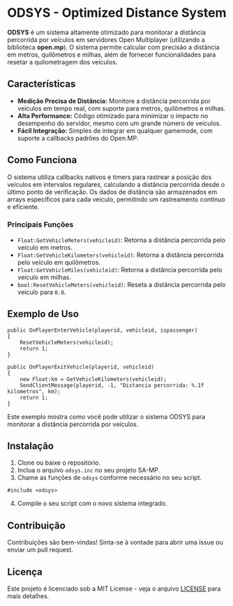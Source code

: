 # **ODSYS - Optimized Distance System**

**ODSYS** é um sistema altamente otimizado para monitorar a distância percorrida por veículos em servidores Open Multiplayer (utilizando a biblioteca **open.mp**). O sistema permite calcular com precisão a distância em metros, quilômetros e milhas, além de fornecer funcionalidades para resetar a quilometragem dos veículos.

## **Características**

- **Medição Precisa de Distância:** Monitore a distância percorrida por veículos em tempo real, com suporte para metros, quilômetros e milhas.
- **Alta Performance:** Código otimizado para minimizar o impacto no desempenho do servidor, mesmo com um grande número de veículos.
- **Fácil Integração:** Simples de integrar em qualquer gamemode, com suporte a callbacks padrões do Open.MP.

## **Como Funciona**

O sistema utiliza callbacks nativos e timers para rastrear a posição dos veículos em intervalos regulares, calculando a distância percorrida desde o último ponto de verificação. Os dados de distância são armazenados em arrays específicos para cada veículo, permitindo um rastreamento contínuo e eficiente.

### **Principais Funções**

- `Float:GetVehicleMeters(vehicleid)`: Retorna a distância percorrida pelo veículo em metros.
- `Float:GetVehicleKilometers(vehicleid)`: Retorna a distância percorrida pelo veículo em quilômetros.
- `Float:GetVehicleMiles(vehicleid)`: Retorna a distância percorrida pelo veículo em milhas.
- `bool:ResetVehicleMeters(vehicleid)`: Reseta a distância percorrida pelo veículo para `0.0`.

## **Exemplo de Uso**

```pawn
public OnPlayerEnterVehicle(playerid, vehicleid, ispassenger)
{
    ResetVehicleMeters(vehicleid);
    return 1;
}

public OnPlayerExitVehicle(playerid, vehicleid)
{
    new Float:km = GetVehicleKilometers(vehicleid);
    SendClientMessage(playerid, -1, "Distancia percorrida: %.1f kilometros", km);
    return 1;
}
```

Este exemplo mostra como você pode utilizar o sistema ODSYS para monitorar a distância percorrida por veículos.

## **Instalação**

1. Clone ou baixe o repositório.
2. Inclua o arquivo `odsys.inc` no seu projeto SA-MP.
3. Chame as funções de `odsys` conforme necessário no seu script.

```pawn
#include <odsys>
```
4. Compile o seu script com o novo sistema integrado.

## **Contribuição**

Contribuições são bem-vindas! Sinta-se à vontade para abrir uma issue ou enviar um pull request.

## **Licença**

Este projeto é licenciado sob a MIT License - veja o arquivo [LICENSE](LICENSE) para mais detalhes.
